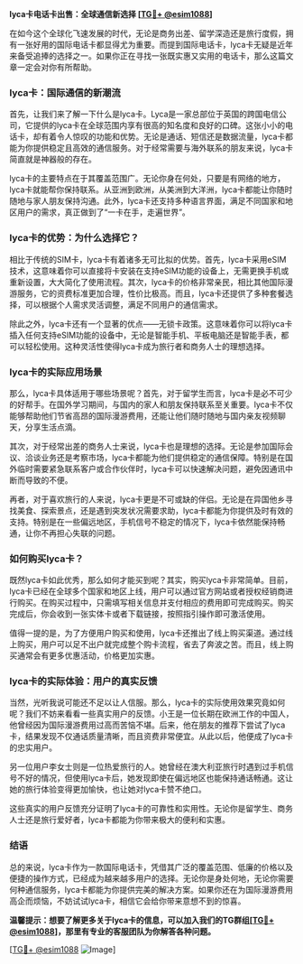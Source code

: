**lyca卡电话卡出售：全球通信新选择 [[TG💪+ @esim1088](https://t.me/s/esim1088)]**

在如今这个全球化飞速发展的时代，无论是商务出差、留学深造还是旅行度假，拥有一张好用的国际电话卡都显得尤为重要。而提到国际电话卡，lyca卡无疑是近年来备受追捧的选择之一。如果你正在寻找一张既实惠又实用的电话卡，那么这篇文章一定会对你有所帮助。

### lyca卡：国际通信的新潮流

首先，让我们来了解一下什么是lyca卡。Lyca是一家总部位于英国的跨国电信公司，它提供的lyca卡在全球范围内享有很高的知名度和良好的口碑。这张小小的电话卡，却有着令人惊叹的功能和优势。无论是通话、短信还是数据流量，lyca卡都能为你提供稳定且高效的通信服务。对于经常需要与海外联系的朋友来说，lyca卡简直就是神器般的存在。

lyca卡的主要特点在于其覆盖范围广。无论你身在何处，只要是有网络的地方，lyca卡就能帮你保持联系。从亚洲到欧洲，从美洲到大洋洲，lyca卡都能让你随时随地与家人朋友保持沟通。此外，lyca卡还支持多种语言界面，满足不同国家和地区用户的需求，真正做到了“一卡在手，走遍世界”。

### lyca卡的优势：为什么选择它？

相比于传统的SIM卡，lyca卡有着诸多无可比拟的优势。首先，lyca卡采用eSIM技术，这意味着你可以直接将卡安装在支持eSIM功能的设备上，无需更换手机或重新设置，大大简化了使用流程。其次，lyca卡的价格非常亲民，相比其他国际漫游服务，它的资费标准更加合理，性价比极高。而且，lyca卡还提供了多种套餐选择，可以根据个人需求灵活调整，满足不同用户的通信需求。

除此之外，lyca卡还有一个显著的优点——无锁卡政策。这意味着你可以将lyca卡插入任何支持eSIM功能的设备中，无论是智能手机、平板电脑还是智能手表，都可以轻松使用。这种灵活性使得lyca卡成为旅行者和商务人士的理想选择。

### lyca卡的实际应用场景

那么，lyca卡具体适用于哪些场景呢？首先，对于留学生而言，lyca卡是必不可少的好帮手。在国外学习期间，与国内的家人和朋友保持联系至关重要。lyca卡不仅能够帮助他们节省高昂的国际漫游费用，还能让他们随时随地与国内亲友视频聊天，分享生活点滴。

其次，对于经常出差的商务人士来说，lyca卡也是理想的选择。无论是参加国际会议、洽谈业务还是考察市场，lyca卡都能为他们提供稳定的通信保障。特别是在国外临时需要紧急联系客户或合作伙伴时，lyca卡可以快速解决问题，避免因通讯中断而导致的不便。

再者，对于喜欢旅行的人来说，lyca卡更是不可或缺的伴侣。无论是在异国他乡寻找美食、探索景点，还是遇到突发状况需要求助，lyca卡都能为你提供及时有效的支持。特别是在一些偏远地区，手机信号不稳定的情况下，lyca卡依然能保持畅通，让你不再担心失联的问题。

### 如何购买lyca卡？

既然lyca卡如此优秀，那么如何才能买到呢？其实，购买lyca卡非常简单。目前，lyca卡已经在全球多个国家和地区上线，用户可以通过官方网站或者授权经销商进行购买。在购买过程中，只需填写相关信息并支付相应的费用即可完成购买。购买完成后，你会收到一张实体卡或者下载链接，按照指引操作即可激活使用。

值得一提的是，为了方便用户购买和使用，lyca卡还推出了线上购买渠道。通过线上购买，用户可以足不出户就完成整个购卡流程，省去了奔波之苦。而且，线上购买通常会有更多优惠活动，价格更加实惠。

### lyca卡的实际体验：用户的真实反馈

当然，光听我说可能还不足以让人信服。那么，lyca卡的实际使用效果究竟如何呢？我们不妨来看看一些真实用户的反馈。小王是一位长期在欧洲工作的中国人，他曾经因为国际漫游费用过高而苦恼不堪。后来，他在朋友的推荐下尝试了lyca卡，结果发现不仅通话质量清晰，而且资费非常便宜。从此以后，他便成了lyca卡的忠实用户。

另一位用户李女士则是一位热爱旅行的人。她曾经在澳大利亚旅行时遇到过手机信号不好的情况，但使用lyca卡后，她发现即使在偏远地区也能保持通话畅通。这让她的旅行体验变得更加愉快，也让她对lyca卡赞不绝口。

这些真实的用户反馈充分证明了lyca卡的可靠性和实用性。无论你是留学生、商务人士还是旅行爱好者，lyca卡都能为你带来极大的便利和实惠。

### 结语

总的来说，lyca卡作为一款国际电话卡，凭借其广泛的覆盖范围、低廉的价格以及便捷的操作方式，已经成为越来越多用户的选择。无论你是身处何地，无论你需要何种通信服务，lyca卡都能为你提供完美的解决方案。如果你还在为国际漫游费用高企而烦恼，不妨试试lyca卡，相信它会给你带来意想不到的惊喜。

**温馨提示：想要了解更多关于lyca卡的信息，可以加入我们的TG群组[[TG💪+ @esim1088](https://t.me/s/esim1088)]，那里有专业的客服团队为你解答各种问题。**

[[TG💪+ @esim1088](https://t.me/s/esim1088) ![Image](https://i.postimg.cc/4NQfJmqS/Snipaste-2025-05-13-00-14-12.png)]